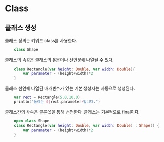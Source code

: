 # Class


## 클래스 생성
클래스 정의는 키워드 class를 사용한다.
```kotlin
    class Shape
``` 
클래스의 속성은 클래스의 본문이나 선언문에 나열될 수 있다.
```kotlin
    class Rectangle(var height: Double, var width: Double){
        var parameter = (height+width)*2
    }
``` 
클래스 선언에 나열된 매개변수가 있는 기본 생성자는 자동으로 생성된다.
```kotlin
    var rect = Rectangle(5.0,10.0)
    println("둘레는 ${rect.parameter}입니다.")
``` 

클래스간의 상속은 콜론(:)을 통해 선언한다. 클래스는 기본적으로 final이다.
```kotlin
    open class Shape
    class Rectangle(var height: Double, var width: Double) : Shape() {
        var parameter = (height+width)*2
    }

``` 